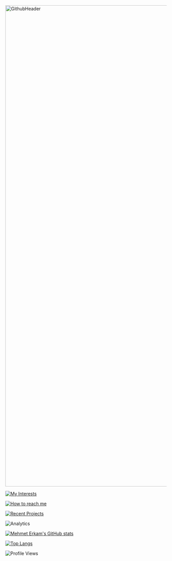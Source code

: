 <img width="1500" alt="GithubHeader" src="https://user-images.githubusercontent.com/62347408/147595828-50e52306-35c9-4fb9-99f4-f9c361b2d150.png">

[![My Interests](https://user-images.githubusercontent.com/62347408/147549726-e8f27b6f-7685-4776-a094-f69af43c8b3e.png)](https://github.com/MehmetErkam)

[![How to reach me](https://user-images.githubusercontent.com/62347408/147595918-00110313-f5ec-4a89-8dcf-58e8a862a20f.png)](https://linktr.ee/mehmeterkamhayirli)

[![Recent Projects](https://user-images.githubusercontent.com/62347408/147596615-546aa8db-ebbb-41d1-8546-ea24fa845c69.png)](https://github.com/MehmetErkam/tick-to-do)

![Analytics](https://user-images.githubusercontent.com/62347408/147595799-2cae7a4a-0d3e-49d0-99b6-6bf0d2023794.png)

[![Mehmet Erkam's GitHub stats](https://github-readme-stats.vercel.app/api?username=MehmetErkam&hide=contribs,prs&show_icons=true)](https://github.com/MehmetErkam)

[![Top Langs](https://github-readme-stats.vercel.app/api/top-langs/?username=MehmetErkam)](https://github.com/MehmetErkam)

![Profile Views](https://komarev.com/ghpvc/?username=MehmetErkam)

